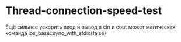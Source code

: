 # Thread-connection-speed-test

Ещё сильнее ускорить ввод и вывод в cin и cout может магическая команда ios_base::sync_with_stdio(false)

